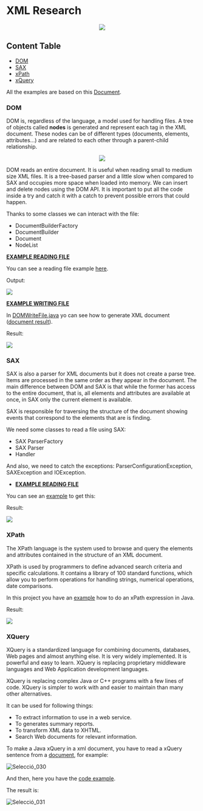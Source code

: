 # XML Research
<p align ="center">
  <img src="https://user-images.githubusercontent.com/91245889/200307389-ca0a263f-0785-4115-b7fa-d9a1303f0ce6.png">
</p>


## Content Table
- [DOM](#dom)
- [SAX](#sax)
- [xPath](#xpath)
- [xQuery](#xquery)


All the examples are based on this [Document](cd_catalog.xml).

### DOM


DOM is, regardless of the language, a model used for handling files. A tree of objects called **nodes** is generated and represent each tag in the XML document. These nodes can be of different types (documents, elements, attributes...) and are related to each other through a parent-child relationship.

<p align="center">
 <img src="https://user-images.githubusercontent.com/91245889/197552609-3b5f1be9-f1c7-4011-a12d-6ce4a8988a11.png">
</p>

DOM reads an entire document. It is useful when reading small to medium size XML files. It is a tree-based parser and a little slow when compared to SAX and occupies more space when loaded into memory. We can insert and delete nodes using the DOM API.
It is important to put all the code inside a try and catch it with a catch to prevent possible errors that could happen.

Thanks to some classes we can interact with the file:

* DocumentBuilderFactory
* DocumentBuilder
* Document
* NodeList

<ins>**EXAMPLE READING FILE**</ins>

You can see a reading file example [here](*src/DOMReadFile.java).

Output:
<p>
  <img src="https://user-images.githubusercontent.com/91245889/197555697-5e5b4d6b-4ca9-4797-9c73-40a4617277f1.png">
</p>

<ins>**EXAMPLE WRITING FILE**</ins>

In [DOMWriteFile.java](src/DOMWriteFile.java) yo can see how to generate XML document ([document result](catalog_replication.xml)).

Result:
<p>
  <img src="https://user-images.githubusercontent.com/91245889/200117849-3c78691a-3d4d-4b66-9a91-286556432a67.png">
</p>

### SAX

  SAX is also a parser for XML documents but it does not create a parse tree. Items are processed in the same order as they appear in the document. The main difference between DOM and SAX is that while the former has access to the entire document, that is, all elements and attributes are available at once, in SAX only the current element is available.
  
  SAX is responsible for traversing the structure of the document showing events that correspond to the elements that are is finding.
  
  We need some classes to read a file using SAX:
  * SAX ParserFactory
  * SAX Parser
  * Handler
  
  And also, we need to catch the exceptions: ParserConfigurationException, SAXException and IOException.

- <ins>**EXAMPLE READING FILE**</ins>

You can see an [example](src/SAXReadFile.java) to get this:

Result:
<p>
  <img src="https://user-images.githubusercontent.com/91245889/200331608-d87c70f0-fb4d-468a-a093-4aed70367cd5.png">
</p>

### XPath

  The XPath language is the system used to browse and query the elements and attributes contained in the structure of an XML document.

  XPath is used by programmers to define advanced search criteria and specific calculations. It contains a library of 100 standard functions, which allow you to perform operations for handling strings, numerical operations, date comparisons.

  In this project you have an [example](src/xPathExample.java) how to do an xPath expression in Java.

Result:

<p>
  <img src="https://user-images.githubusercontent.com/91245889/200308028-0958077f-cf86-4724-bf63-e697f6d4145a.png">
</p>

### XQuery


XQuery is a standardized language for combining documents, databases, Web pages and almost anything else. It is very widely implemented. It is powerful and easy to learn. XQuery is replacing proprietary middleware languages and Web Application development languages.

XQuery is replacing complex Java or C++ programs with a few lines of code. XQuery is simpler to work with and easier to maintain than many other alternatives.

It can be used for following things:

* To extract information to use in a web service.
* To generates summary reports.
* To transform XML data to XHTML.
* Search Web documents for relevant information.

To make a Java xQuery in a xml document, you have to read a xQuery sentence from a [document](cds.xqy), for example:

![Selecció_030](https://user-images.githubusercontent.com/91245889/201541900-1d0d1470-9ec9-4716-96b1-6837a675871a.png)

And then, here you have the [code example](src/xQueryExample.java).

The result is:

![Selecció_031](https://user-images.githubusercontent.com/91245889/201541529-ed456cc4-236e-4f82-8e56-a05a8fabdcbe.png)

